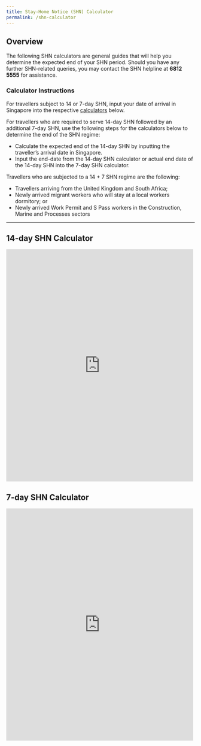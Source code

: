 ```yaml
---
title: Stay-Home Notice (SHN) Calculator
permalink: /shn-calculator
---
```


## Overview

The following SHN calculators are general guides that will help you determine the expected end of your SHN period. Should you have any further SHN-related queries, you may contact the SHN helpline at **6812 5555** for assistance.

### Calculator Instructions

For travellers subject to 14 or 7-day SHN, input your date of arrival in Singapore into the respective [calculators](#cal) below.

For travellers who are required to serve 14-day SHN followed by an additional 7-day SHN, use the following steps for the calculators below to determine the end of the SHN regime:
- Calculate the expected end of the 14-day SHN by inputting the traveller’s arrival date in Singapore. 
- Input the end-date from the 14-day SHN calculator or actual end date of the 14-day SHN into the 7-day SHN calculator.

Travellers who are subjected to a 14 + 7 SHN regime are the following:
- Travellers arriving from the United Kingdom and South Africa;
- Newly arrived migrant workers who will stay at a local workers dormitory; or
- Newly arrived Work Permit and S Pass workers in the Construction, Marine and Processes sectors

-----

<div id="cal"></div>

## 14-day SHN Calculator

<iframe width="500" height="620" src="https://www.checkfirst.gov.sg/c/shn-date-calculator" frameborder="0" allow="accelerometer; autoplay; clipboard-write; encrypted-media; gyroscope; picture-in-picture" allowfullscreen></iframe>

## 7-day SHN Calculator

<iframe width="500" height="620" src="https://www.checkfirst.gov.sg/c/shn-date-calculator-2" frameborder="0" allow="accelerometer; autoplay; clipboard-write; encrypted-media; gyroscope; picture-in-picture" allowfullscreen></iframe>



